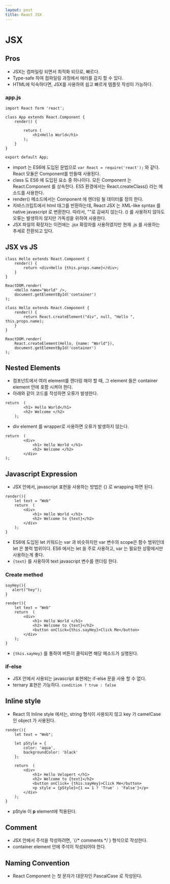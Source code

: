 ```yaml
---
layout: post
title: React JSX
---
```


# JSX

## Pros

* JSX는 컴파일링 되면서 최적화 되므로, 빠르다.
* Type-safe 하여 컴파일링 과정에서 에러를 감지 할 수 있다.
* HTML에 익숙하다면, JSX를 사용하여 쉽고 빠르게 템플릿 작성이 가능하다.

### app.js

    import React form 'react';

    class App extends React.Component {
        render() {

            return (
                <h1>Hello World</h1>
            );
        }
    }

    export default App;

* import 는 ES6에 도입된 문법으로 `var React = require('react');` 와 같다. React 모듈은 Component를 만들때 사용된다.
* class 도 ES6 에 도입된 요소 중 하나이다. 모든 Component 는 React.Component 를 상속한다. ES5 환경에서는 React.createClass() 라는 메소드를 사용한다.
* render() 메소드에서는 Component 에 렌더링 될 데이터를 정의 한다.
* 자바스크립트에서 html 태그를 반환하는데, React JSX 는 XML-like syntax 를 native javascript 로 변환한다. 따라서, ""로 감싸지 않는다. () 를 사용하지 않아도 오류는 발생하지 않지만 가독성을 위하여 사용한다.
* JSX 파일의 확장자는 이전에는 .jsx 확장자를 사용하였지만 현재 .js 를 사용하는 추세로 전환되고 있다.

## JSX vs JS

    class Hello extends React.Component {
        render() {
            return <div>Hello {this.props.name}</div>;
        }
    }

    ReactDOM.render(
        <Hello name="World" />,
        document.getElementById('container')
    );

>

    class Hello extends React.Component {
        render() {
            return React.createElement("div", null, "Hello ", this.props.name);
        }
    }

    ReactDOM.render(
        React.createElement(Hello, {name: "World"}),
        document.getElementById('container')
    );

## Nested Elements

* 컴포넌트에서 여러 element를 렌더링 해야 할 때, 그 element 들은 container element 안에 포함 시켜야 한다.
* 아래와 같이 코드를 작성하면 오류가 발생한다.

>

    return  (
            <h1> Hello World</h1>
            <h2> Welcome </h2>
        );

* div element 를 wrapper로 사용하면 오류가 발생하지 않는다.

>

    return  (
            <div>
                <h1> Hello World </h1>
                <h2> Welcome </h2>
            </div>
    );

## Javascript Expression

* JSX 안에서, javascript 표현을 사용하는 방법은 {} 로 wrapping 하면 된다.

>

    render(){
        let text = "Web"
        return  (
            <div>
                <h1> Hello World </h1>
                <h2> Welcome to {text}</h2>
            </div>
        );
    }

* ES6에 도입된 let 키워드는 var 과 비슷하지만 var 변수의 scope은 함수 범위인데 let 은 블럭 범위이다. ES6 에서는 let 을 주로 사용하고, var 는 필요한 상황에서만 사용하는게 좋다.
* `{text}` 를 사용하여 text javascript 변수를 렌더링 한다.

### Create method

    sayHey(){
       alert("hey");
    }

    render(){
        let text = "Web"
        return  (
            <div>
                <h1> Hello World </h1>
                <h2> Welcome to {text}</h2>
                <button onClick={this.sayHey}>Click Me</button>
            </div>
        );
    }

* `{this.sayHey}` 를 통하여 버튼이 클릭되면 해당 메소드가 실행된다.

### if-else

* JSX 안에서 사용되는 javascript 표현에는 if-else 문을 사용 할 수 없다.
* ternary 표현은 가능하다. `condition ? true : false`

## Inline style

* React 의 Inline style 에서는, string 형식이 사용되지 않고 key 가 camelCase 인 object 가 사용된다.

>

    render(){
        let text = "Web";

        let pStyle = {
            color: 'aqua',
            backgroundColor: 'black'
        };

        return  (
            <div>
                <h1> Hello Velopert </h1>
                <h2> Welcome to {text}</h2>
                <button onClick= {this.sayHey}>Click Me</button>
                <p style = {pStyle}>{1 == 1 ? 'True' : 'False'}</p>
            </div>
        );
    }

* pStyle 이 **p** element에 적용된다.

## Comment

* JSX 안에서 주석을 작성하려면, `{/* comments */ } 형식으로 작성한다.
* container element 안에 주석이 작성되어야 한다.

## Naming Convention

* React Component 는 첫 문자가 대문자인 PascalCase 로 작성된다.